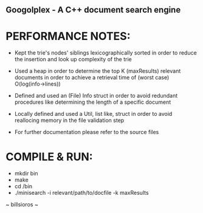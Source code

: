 
## Googolplex - A C++ document search engine

# PERFORMANCE NOTES:

* Kept the trie's nodes' siblings lexicographically sorted in order to reduce
  the insertion and look up complexity of the trie

* Used a heap in order to determine the top K (maxResults) relevant documents
  in order to achieve a retrieval time of (worst case) O(log(info->lines))

* Defined and used an (File) Info struct in order to avoid redundant procedures
  like determining the length of a specific document

* Locally defined and used a Util, list like, struct in order to avoid reallocing memory
  in the file validation step

* For further documentation please refer to the source files

# COMPILE & RUN:

* mkdir bin
* make
* cd /bin
* ./minisearch -i relevant/path/to/docfile -k maxResults

~ billsioros ~
